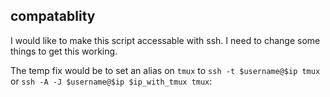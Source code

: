 ## compatablity
I would like to make this script accessable with ssh.
I need to change some things to get this working. 

The temp fix would be to set an alias on `tmux` to `ssh -t $username@$ip tmux` or `ssh -A -J $username@$ip $ip_with_tmux tmux`:
